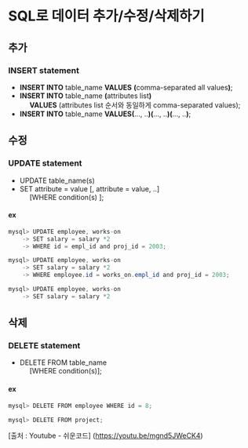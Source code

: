 # SQL로 데이터 추가/수정/삭제하기

## 추가
### INSERT statement
- <b>INSERT INTO</b> table_name <b>VALUES</b> <b>(</b>comma-separated all values<b>)</b>;
- <b>INSERT INTO</b> table_name <b>(</b>attributes list<b>)</b>  
&nbsp;&nbsp;&nbsp;&nbsp; <b>VALUES</b> (attributes list 순서와 동일하게 comma-separated values);
- <b>INSERT INTO</b> table_name <b>VALUES</b><b>(</b>..., ..<b>)</b><b>(</b>..., ..<b>)</b><b>(</b>..., ..<b>)</b>;  

## 수정
### UPDATE statement
- UPDATE table_name(s)
- SET attribute = value [, attribute = value, ..]  
&nbsp;&nbsp;&nbsp;&nbsp; [WHERE condition(s) ];

#### ex
```java
mysql> UPDATE employee, works-on
    -> SET salary = salary *2
    -> WHERE id = empl_id and proj_id = 2003;
```

```java
mysql> UPDATE employee, works-on
    -> SET salary = salary *2
    -> WHERE employee.id = works_on.empl_id and proj_id = 2003;
```

```java
mysql> UPDATE employee, works-on
    -> SET salary = salary *2
```

## 삭제
### DELETE statement
- DELETE FROM table_name   
&nbsp;&nbsp;&nbsp;&nbsp; [WHERE condition(s)];

#### ex

```java
mysql> DELETE FROM employee WHERE id = 8;
```

```java
mysql> DELETE FROM project;
```

[출처 : Youtube - 쉬운코드] (https://youtu.be/mgnd5JWeCK4)